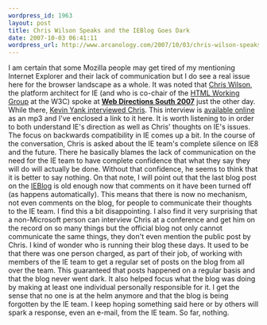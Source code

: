 ```yaml
--- 
wordpress_id: 1963
layout: post
title: Chris Wilson Speaks and the IEBlog Goes Dark
date: 2007-10-03 06:41:11
wordpress_url: http://www.arcanology.com/2007/10/03/chris-wilson-speaks-and-the-ieblog-goes-dark/
---
```

I am certain that some Mozilla people may get tired of my mentioning Internet Explorer and their lack of communication but I do see a real issue here for the browser landscape as a whole. It was noted that <a href="http://blogs.msdn.com/cwilso/">Chris Wilson</a>, the platform architect for IE (and who is co-chair<span class="foaf-given"></span><span class="foaf-family"></span> of the <a href="http://www.w3.org/html/wg/">HTML Working Group</a> at the W3C) spoke at <a href="http://webdirections.org/"><strong>Web Directions South 2007</strong></a> just the other day. While there, <a href="http://www.sitepoint.com/blogs/2007/10/01/wds07-bonus-feature-chris-wilson-microsoft/  ">Kevin Yank interviewed Chris</a>. This interview is <a href="http://media.sitepoint.com/presentations/2007-09-28_wds07chriswilson.mp3">available online</a> as an mp3 and I've enclosed a link to it here. It is worth listening to in order to both understand IE's direction as well as Chris' thoughts on IE's issues. The focus on backwards compatibility in IE comes up a bit. In the course of the conversation, Chris is asked about the IE team's complete silence on IE8 and the future. There he basically blames the lack of communication on the need for the IE team to have complete confidence that what they say they will do will actually be done. Without that confidence, he seems to think that it is better to say nothing. On that note, I will point out that the last blog post on the <a href="http://blogs.msdn.com/ie">IEBlog</a> is old enough now that comments on it have been turned off (as happens automatically). This means that there is now no mechanism, not even comments on the blog, for people to communicate their thoughts to the IE team. I find this a bit disappointing. I also find it very surprising that a non-Microsoft person can interview Chris at a conference and get him on the record on so many things but the official blog not only cannot communicate the same things, they don't even mention the public post by Chris. I kind of wonder who is running their blog these days. It used to be that there was one person charged, as part of their job, of working with members of the IE team to get a regular set of posts on the blog from all over the team. This guaranteed that posts happened on a regular basis and that the blog never went dark. It also helped focus what the blog was doing by making at least one individual personally responsible for it. I get the sense that no one is at the helm anymore and that the blog is being forgotten by the IE team. I keep hoping something said here or by others will spark a response, even an e-mail, from the IE team. So far, nothing.